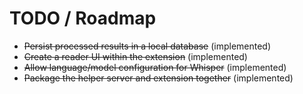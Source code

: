 # TODO / Roadmap

- ~~Persist processed results in a local database~~ (implemented)
- ~~Create a reader UI within the extension~~ (implemented)
- ~~Allow language/model configuration for Whisper~~ (implemented)
- ~~Package the helper server and extension together~~ (implemented)
